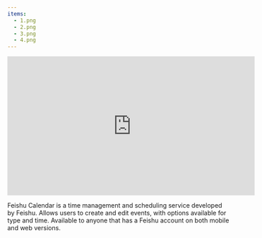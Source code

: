 ```yaml
---
items:
  - 1.png
  - 2.png
  - 3.png
  - 4.png
---
```


<iframe class="w-full aspect-video" width="560" height="315" src="https://www.youtube.com/embed/ciqbZ466XSQ" title="YouTube video player" frameborder="0" allow="accelerometer; autoplay; clipboard-write; encrypted-media; gyroscope; picture-in-picture" allowfullscreen></iframe>

Feishu Calendar is a time management and scheduling service developed by Feishu. Allows users to create and edit events, with options available for type and time. Available to anyone that has a Feishu account on both mobile and web versions.
